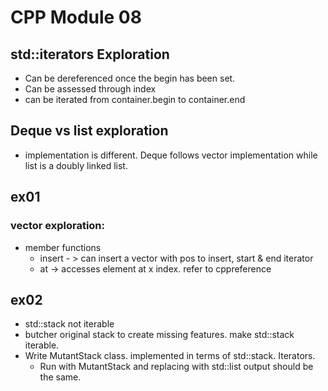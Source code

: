 # CPP Module 08

## std::iterators Exploration

- Can be dereferenced once the begin has been set.
- Can be assessed through index
- can be iterated from container.begin to container.end

## Deque vs list exploration

- implementation is different. Deque follows vector implementation while list is a doubly linked list.

## ex01

### vector exploration:
- member functions
  - insert - > can insert a vector with pos to insert, start & end iterator
  - at -> accesses element at x index. refer to cppreference

## ex02
- std::stack not iterable
- butcher original stack to create missing features. make std::stack iterable.
- Write MutantStack class. implemented in terms of std::stack. Iterators.
  - Run with MutantStack and replacing with std::list output should be the same.